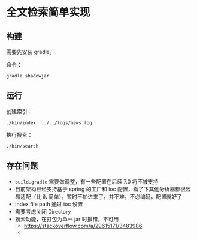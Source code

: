 # 全文检索简单实现

## 构建

需要先安装 gradle。

命令：

```$xslt
gradle shadowjar
```

## 运行

创建索引：

```shell script
./bin/index  ../../logs/news.log
```

执行搜索：

```shell script
./bin/search
```

## 存在问题

- `build.gradle` 需要做调整，有一些配置在后续 7.0 将不被支持
- 目前架构已经支持基于 spring 的工厂和 ioc 配置，看了下其他分析器都很容易适配（比 ik 简单），暂时不加进来了，并不难，不必编码，配置就好了
- index file path 通过 ioc 设置
- 需要考虑关闭 Directory
- 搜索功能，在打包为单一 jar 时报错，不可用
    - https://stackoverflow.com/a/29615171/3483986
    - 